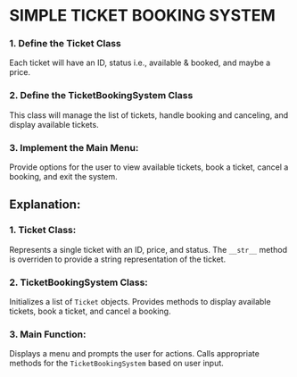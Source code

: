 # SIMPLE TICKET BOOKING SYSTEM

### 1. Define the Ticket Class
Each ticket will have an ID, status i.e., available & booked, and maybe a price.
### 2. Define the TicketBookingSystem Class
This class will manage the list of tickets, handle booking and canceling, and display available tickets.
### 3. Implement the Main Menu:
Provide options for the user to view available tickets, book a ticket, cancel a booking, and exit the system.

## Explanation:
### 1. Ticket Class:
Represents a single ticket with an ID, price, and status.
The `__str__` method is overriden to provide a string representation of the ticket.
### 2. TicketBookingSystem Class:
Initializes a list of `Ticket` objects.
Provides methods to display available tickets, book a ticket, and cancel a booking.
### 3. Main Function:
Displays a menu and prompts the user for actions.
Calls appropriate methods for the `TicketBookingSystem` based on user input.